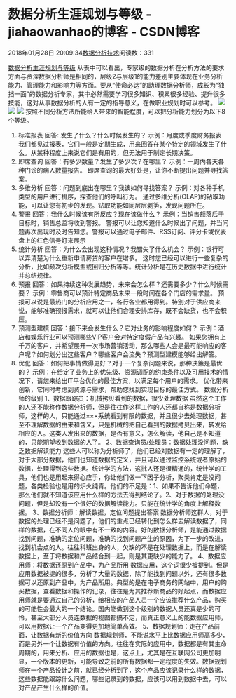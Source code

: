 
# 数据分析生涯规划与等级 - jiahaowanhao的博客 - CSDN博客


2018年01月28日 20:09:34[数据分析技术](https://me.csdn.net/jiahaowanhao)阅读数：331


[数据分析生涯规划与等级](http://cda.pinggu.org/view/20337.html)
从表中可以看出，专家级的数据分析在分析方法的要求方面与资深数据分析师是相同的，层级2与层级1的能力差别主要体现在业务分析能力、管理能力和影响力等方面。要从“使命必达”的助理数据分析师，成长为“独挡一面”的数据分析专家，其中必然需要学习很多知识、积累很多经验、提升很多技能，这对从事数据分析的人有一定的指导意义，在做职业规划时可以参考。
![](http://cda.pinggu.org/uploadfile/image/20160922/20160922172249_76805.png)
![](http://cda.pinggu.org/uploadfile/image/20160922/20160922172256_26703.png)
![](http://cda.pinggu.org/uploadfile/image/20160922/20160922172307_70530.png)
按照不同分析方法所能给人带来的智能程度，可以把分析能力划分为以下8个等级。
1. 标准报表
回答: 发生了什么？什么时候发生的？
示例：月度或季度财务报表
我们都见过报表，它们一般是定期生成，用来回答在某个特定的领域发生了什么。从某种程度上来说它们是有用的，但无法用于制定长期决策。
2. 即席查询
回答：有多少数量？发生了多少次？在哪里？
示例：一周内各天各种门诊的病人数量报告。
即席查询的最大好处是，让你不断提出问题并寻找答案。
3. 多维分析
回答：问题到底出在哪里？我该如何寻找答案？
示例：对各种手机类型的用户进行排序，探查他们的呼叫行为。
通过多维分析(OLAP)的钻取功能，可以让您有初步的发现。钻取功能如同层层剥笋，发现问题所在。
4. 警报
回答：我什么时候该有所反应？现在该做什么？
示例：当销售额落后于目标时，销售总监将收到警报。
警报可以让您知道什么时候出了问题，并当问题再次出现时及时告知您。警报可以通过电子邮件、RSS订阅、评分卡或仪表盘上的红色信号灯来展示
5. 统计分析
回答：为什么会出现这种情况？我错失了什么机会？
示例：银行可以弄清楚为什么重新申请房贷的客户在增多。
这时您已经可以进行一些复杂的分析，比如频次分析模型或回归分析等等。统计分析是在历史数据中进行统计并总结规律。
6. 预报
回答：如果持续这种发展趋势，未来会怎么样？还需要多少？什么时候需要？
示例：零售商可以预计特定商品未来一段时间在各个门店的需求量。
预报可以说是最热门的分析应用之一，各行各业都用得到。特别对于供应商来说，能够准确预报需求，就可以让他们合理安排库存，既不会缺货，也不会积压。
7. 预测型建模
回答：接下来会发生什么？它对业务的影响程度如何？
示例：酒店和娱乐行业可以预测哪些VIP客户会对特定度假产品有兴趣。
如果您拥有上千万的客户，并希望展开一次市场营销活动，那么哪些人会是最可能响应的客户呢？如何划分出这些客户？哪些客户会流失？预测型建模能够给出解答。
8. 优化
回答：如何把事情做得更好？对于一个复杂问题来说，那种决策是最优的？
示例：在给定了业务上的优先级、资源调配的约束条件以及可用技术的情况下，请您来给出IT平台优化的最佳方案，以满足每个用户的需求。
优化带来创新，它同时考虑到资源与需求，帮助您找到实现目标的最佳方式。
数据分析师的级别
1、数据跟踪员：机械拷贝看到的数据，很少处理数据
虽然这个工作的人还不能称作数据分析师，但是往往作这样工作的人还都自称是数据分析师，这样的人，只能通过×××系统看到有限的数据，并且很少去处理数据，甚至不理解数据的由来和含义，只是机械的把自己看到的数据拷贝出来，转发给相应的人。这类人发出来的数据，是否有意义，怎么解读，他自己是不知道的，只能期望收到数据的人了。
2、数据查询员/处理员：数据处理没问题，缺乏数据解读能力
这些人可以称为分析师了，他们已经对数据有一定的理解了，对于大部分数据，他们也知道数据的定义，并且可以通过监控系统或者原始的数据，处理得到这些数据。统计学的方法，这批人还是很精通的，统计学的工具，他们也是用起来得心应手，你让他们做一下因子分析，聚类肯定是没问题，各类检验也是用的炉火纯青。他们的不足是：1、如果不告诉他们命题，那么他们就不知道该应用什么样的方法去得到结论了。2、对于数据的处理没问题，但是却没有一个很好的数据解读能力。只能在统计学的角度上解释数据。
3、数据分析师：解读数据，定位问题提出答案
数据分析师这群人，对于数据的处理已经不是问题了，他们的重点已经转化到怎么样去解读数据了，同样的数据，在不同人的眼中有不一致的内容。好的数据分析师，是能通过数据找到问题，准确的定位问题，准确的找到问题产生的原因，为下一步的改进，找到机会点的人。往往科班出身的人，欠缺的不是在处理数据上，而是在解读数据上，至于将数据和产品结合到一起，则是其更缺少的能力了。
4、数据应用师：将数据还原到产品中，为产品所用
数据应用，这个词很少被提到。但是应用数据被提的很多，分析了大量的数据，除了能找到问题以外，还有很多数据可以还原到产品中，为产品所用。典型的是在电子商务的网站中，用户的购买数据，查看数据和操作的记录，往往是为其推荐新商品的好起点，而数据应用师就是要通过自己的分析，给相应的产品人员一个应该推荐什么产品，购买的可能性会最大的一个结论。国内能做到这个级别的数据人员还真是少的可怜，甚至大部分人员连数据的视图都搞不定，而真正意义上的能数据应用师，可以用数据让一个产品变得更加地简单高效。
5、数据规划师：走在产品前面，让数据有新的价值方向
数据规划师，不能说水平上比数据应用师高多少，而是另外一个让数据有价值的方向。往往在实际的应用中，数据都是有其生命周期的，用来分析、应用的数据也是，这点上，尤其是在互联网公司更加明显，一个版本的更新，可能导致之前的所有数据都一定程度的失效。数据规划师在一个产品设计之前，就已经分析到了，这个产品应该记录什么样的数据，这些数据能跟踪什么问题，哪些记录到的数据，应该可以用到数据中去，可以对产品产生什么样的价值。


